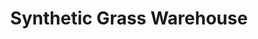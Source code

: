---
title: "Synthetic Grass Warehouse"
url: /gilbert/synthetic-grass-warehouse/
shop: garden centre
---
